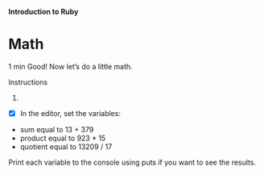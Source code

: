 **Introduction to Ruby**

# Math

1 min
Good! Now let’s do a little math.

Instructions

1.
- [x] In the editor, set the variables:

* sum equal to 13 + 379
* product equal to 923 * 15
* quotient equal to 13209 / 17

Print each variable to the console using puts if you want to see the results.